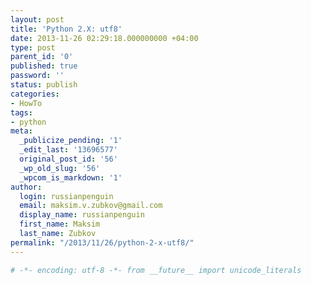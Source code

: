 ```yaml
---
layout: post
title: 'Python 2.X: utf8'
date: 2013-11-26 02:29:18.000000000 +04:00
type: post
parent_id: '0'
published: true
password: ''
status: publish
categories:
- HowTo
tags:
- python
meta:
  _publicize_pending: '1'
  _edit_last: '13696577'
  original_post_id: '56'
  _wp_old_slug: '56'
  _wpcom_is_markdown: '1'
author:
  login: russianpenguin
  email: maksim.v.zubkov@gmail.com
  display_name: russianpenguin
  first_name: Maksim
  last_name: Zubkov
permalink: "/2013/11/26/python-2-x-utf8/"
---
```

```python
# -*- encoding: utf-8 -*- from __future__ import unicode_literals
```
